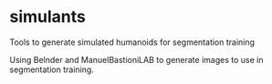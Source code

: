 # simulants
Tools to generate simulated humanoids for segmentation training

Using Belnder and ManuelBastioniLAB to generate images to use in segmentation training.
